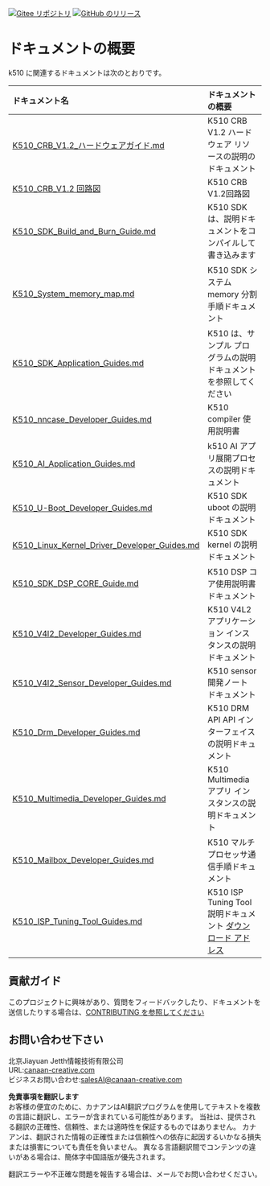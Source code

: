 [![Gitee リポジトリ](https://img.shields.io/badge/gitee-repository-blue?logo=gitee&style=plastic)](https://gitee.com/kendryte/k510_docs)
[![GitHub のリリース](https://img.shields.io/github/v/release/kendryte/k510_docs?color=brightgreen&display_name=tag&logo=github&style=plastic)](https://github.com/kendryte/k510_docs/releases)

# ドキュメントの概要

k510 に関連するドキュメントは次のとおりです。

| ドキュメント名 | ドキュメントの概要 |
| :-- | :-- |
| [K510_CRB_V1.2_ハードウェアガイド.md](K510_CRB_V1.2_Hardware_Guide.md) | K510 CRB V1.2 ハードウェア リソースの説明のドキュメント |
| [K510_CRB_V1.2 回路図](https://github.com/kendryte/k510_docs/releases/download/v1.5/K510_CRB_Schematic.zip) | K510 CRB V1.2回路図|
| [K510_SDK_Build_and_Burn_Guide.md](K510_SDK_Build_and_Burn_Guide.md) | K510 SDK は、説明ドキュメントをコンパイルして書き込みます |
| [K510_System_memory_map.md](K510_System_memory_map.md) | K510 SDK システム memory 分割手順ドキュメント |
| [K510_SDK_Application_Guides.md](K510_SDK_Application_Guides.md) | K510 は、サンプル プログラムの説明ドキュメントを参照してください |
| [K510_nncase_Developer_Guides.md](K510_nncase_Developer_Guides.md) | K510 compiler 使用説明書 |
| [K510_AI_Application_Guides.md](K510_AI_Application_Guides.md) | k510 AI アプリ展開プロセスの説明ドキュメント |
| [K510_U-Boot_Developer_Guides.md](K510_U-Boot_Developer_Guides.md) | K510 SDK uboot の説明ドキュメント |
| [K510_Linux_Kernel_Driver_Developer_Guides.md](K510_Linux_Kernel_Driver_Developer_Guides.md) | K510 SDK kernel の説明ドキュメント |
| [K510_SDK_DSP_CORE_Guide.md](K510_SDK_DSP_CORE_Guide.md) | K510 DSP コア使用説明書ドキュメント |
| [K510_V4l2_Developer_Guides.md](K510_V4l2_Developer_Guides.md) | K510 V4L2 アプリケーション インスタンスの説明ドキュメント |
| [K510_V4l2_Sensor_Developer_Guides.md](K510_V4l2_Sensor_Developer_Guides.md) | K510 sensor 開発ノート ドキュメント |
| [K510_Drm_Developer_Guides.md](K510_Drm_Developer_Guides.md) | K510 DRM API API インターフェイスの説明ドキュメント |
| [K510_Multimedia_Developer_Guides.md](K510_Multimedia_Developer_Guides.md) | K510 Multimedia アプリ インスタンスの説明ドキュメント |
| [K510_Mailbox_Developer_Guides.md](K510_Mailbox_Developer_Guides.md) | K510 マルチプロセッサ通信手順ドキュメント |
| [K510_ISP_Tuning_Tool_Guides.md](K510_ISP_Tuning_Tool_Guides.md) | K510 ISP Tuning Tool 説明ドキュメント [ダウンロード アドレス](https://github.com/kendryte/k510_isp_tuning_tool/releases) |

## 貢献ガイド

このプロジェクトに興味があり、質問をフィードバックしたり、ドキュメントを送信したりする場合は、[CONTRIBUTING を参照してください](/.github/CONTRIBUTING.md)

## お問い合わせ下さい

北京Jiayuan Jetth情報技術有限公司  
URL:[canaan-creative.com](https://canaan-creative.com/)  
ビジネスお問い合わせ:[salesAI@canaan-creative.com](mailto:salesAI@canaan-creative.com)

**免責事項を翻訳します**  
お客様の便宜のために、カナアンはAI翻訳プログラムを使用してテキストを複数の言語に翻訳し、エラーが含まれている可能性があります。 当社は、提供される翻訳の正確性、信頼性、または適時性を保証するものではありません。 カナアンは、翻訳された情報の正確性または信頼性への依存に起因するいかなる損失または損害についても責任を負いません。 異なる言語翻訳間でコンテンツの違いがある場合は、簡体字中国語版が優先されます。

翻訳エラーや不正確な問題を報告する場合は、メールでお問い合わせください。
